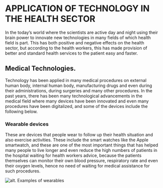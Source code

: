 # APPLICATION OF TECHNOLOGY IN THE HEALTH SECTOR
In the today’s world where the scientists are active day and night using their brain power to innovate new technologies in many fields of which health field is part. This has both positive and negative effects on the health sector, but according to the health workers, this has made provision of better and standard health services to the patient easy and faster. 

## Medical Technologies. 
Technology has been applied in many medical procedures on external human body, internal human body, manufacturing drugs and even during their administrations, during surgeries and many other procedures.
In the past years, there has been many technological advancements in the medical field where many devices have been innovated and even many procedures have been digitalized, and some of the devices include the following below.

### Wearable devices
These are devices that people wear to follow up their health situation and also exercise activities. These include the smart watches like the Apple smartwatch, and these are one of the most important things that has helped many people to live longer and even reduce the high numbers of patients in the hospital waiting for health workers advice, because the patients themselves can monitor their own blood pressure, respiratory rate and even their oxygen levels, hence no need of waiting for medical assistance for such procedures.


![alt. Examples of wearables](https://labs.openai.com/s/eJtBHChiOTz7YEniif7iClhs)



